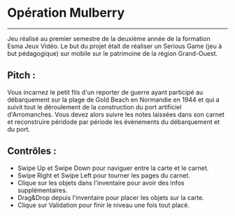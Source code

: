 # **Opération Mulberry**

________________________________________________________________________________________________________________________________________________________________________________________________________________________________

Jeu réalisé au premier semestre de la deuxième année de la formation Esma Jeux Vidéo. Le but du projet était de réaliser un Serious Game (jeu à but pédagogique) sur mobile sur le patrimoine de la région Grand-Ouest.

## **Pitch** :

Vous incarnez le petit fils d'un reporter de guerre ayant participé au débarquement sur la plage de Gold Beach en Normandie en 1944 et qui a suivit tout le déroulement de la construction du port artificiel d'Arromanches.
Vous devez alors suivre les notes laissées dans son carnet et reconstruire péridode par période les évènements du débarquement et du port.

## **Contrôles** :

- Swipe Up et Swipe Down pour naviguer entre la carte et le carnet.
- Swipe Right et Swipe Left pour tourner les pages du carnet.
- Clique sur les objets dans l'inventaire pour avoir des infos supplémentaires.
- Drag&Drop depuis l'inventaire pour placer les objets sur la carte.
- Clique sur Validation pour finir le niveau une fois tout placé.
